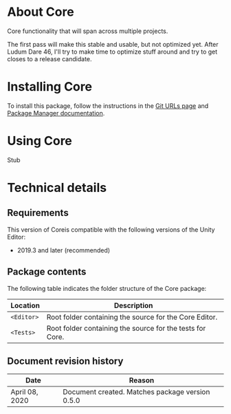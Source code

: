 # About Core

Core functionality that will span across multiple projects.

The first pass will make this stable and usable, but not optimized yet. After Ludum Dare 46, I'll try to make time to optimize stuff around and try to get closes to a release candidate.

# Installing Core

To install this package, follow the instructions in the [Git URLs page](https://docs.unity3d.com/Manual/upm-git.html) and [Package Manager documentation](https://docs.unity3d.com/Packages/com.unity.package-manager-ui@latest/index.html).

# Using Core

Stub

# Technical details
## Requirements

This version of Coreis compatible with the following versions of the Unity Editor:

* 2019.3 and later (recommended)

## Package contents

The following table indicates the folder structure of the Core package:

|Location|Description|
|---|---|
|`<Editor>`|Root folder containing the source for the Core Editor.|
|`<Tests>`|Root folder containing the source for the tests for Core.|

## Document revision history

|Date|Reason|
|----|------|
|April 08, 2020|Document created. Matches package version 0.5.0|
